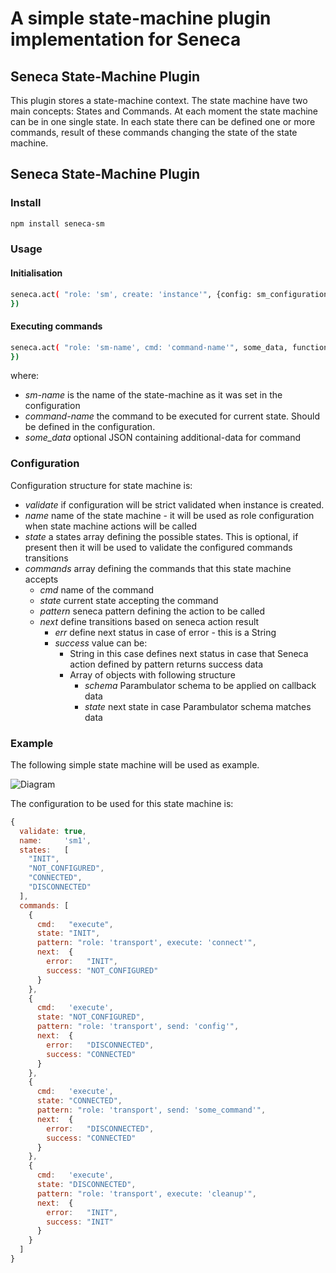 A simple state-machine plugin implementation for Seneca
========================================================

## Seneca State-Machine Plugin

This plugin stores a state-machine context. The state machine have two main concepts: States and Commands. At each moment
the state machine can be in one single state. In each state there can be defined one or more commands, result of these commands
changing the state of the state machine.

## Seneca State-Machine Plugin

### Install

```sh
npm install seneca-sm
```

### Usage

#### Initialisation

```sh
seneca.act( "role: 'sm', create: 'instance'", {config: sm_configuration}, function( err, context ) {
})
```

#### Executing commands

```sh
seneca.act( "role: 'sm-name', cmd: 'command-name'", some_data, function( err, data ) {
})
```

where:
 * _sm-name_ is the name of the state-machine as it was set in the configuration
 * _command-name_ the command to be executed for current state. Should be defined in the configuration.
 * _some_data_ optional JSON containing additional-data for command


### Configuration

Configuration structure for state machine is:

 * _validate_ if configuration will be strict validated when instance is created.
 * _name_ name of the state machine - it will be used as role configuration when state machine actions will be called
 * _state_ a states array defining the possible states. This is optional, if present then it will be used to validate the configured commands transitions
 * _commands_ array defining the commands that this state machine accepts
   * _cmd_ name of the command
   * _state_ current state accepting the command
   * _pattern_ seneca pattern defining the action to be called
   * _next_ define transitions based on seneca action result
     * _err_ define next status in case of error - this is a String
     * _success_ value can be:
       * String in this case defines next status in case that Seneca action defined by pattern returns success data
       * Array of objects with following structure
         * _schema_ Parambulator schema to be applied on callback data
         * _state_ next state in case Parambulator schema matches data


### Example

The following simple state machine will be used as example.

![Diagram](https://github.com/mirceaalexandru/seneca-sm/blob/master/doc/diagram.png)

The configuration to be used for this state machine is:


```javascript
{
  validate: true,
  name:     'sm1',
  states:   [
    "INIT",
    "NOT_CONFIGURED",
    "CONNECTED",
    "DISCONNECTED"
  ],
  commands: [
    {
      cmd:   "execute",
      state: "INIT",
      pattern: "role: 'transport', execute: 'connect'",
      next:  {
        error:   "INIT",
        success: "NOT_CONFIGURED"
      }
    },
    {
      cmd:   'execute',
      state: "NOT_CONFIGURED",
      pattern: "role: 'transport', send: 'config'",
      next:  {
        error:   "DISCONNECTED",
        success: "CONNECTED"
      }
    },
    {
      cmd:   'execute',
      state: "CONNECTED",
      pattern: "role: 'transport', send: 'some_command'",
      next:  {
        error:   "DISCONNECTED",
        success: "CONNECTED"
      }
    },
    {
      cmd:   'execute',
      state: "DISCONNECTED",
      pattern: "role: 'transport', execute: 'cleanup'",
      next:  {
        error:   "INIT",
        success: "INIT"
      }
    }
  ]
}
```

